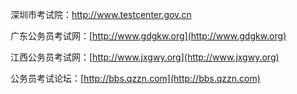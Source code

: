 深圳市考试院：http://www.testcenter.gov.cn

广东公务员考试网：[http://www.gdgkw.org](http://www.gdgkw.org)

江西公务员考试网：[http://www.jxgwy.org](http://www.jxgwy.org)

公务员考试论坛：[http://bbs.qzzn.com](http://bbs.qzzn.com)

